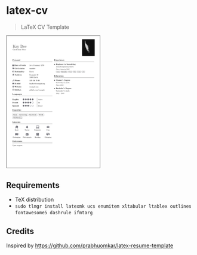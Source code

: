 # latex-cv

> LaTeX CV Template

<img alt="Preview" width="50%" src="./preview.jpg" />

## Requirements

- TeX distribution
- `sudo tlmgr install latexmk ucs enumitem xltabular ltablex outlines fontawesome5 dashrule ifmtarg`

## Credits

Inspired by https://github.com/prabhuomkar/latex-resume-template

